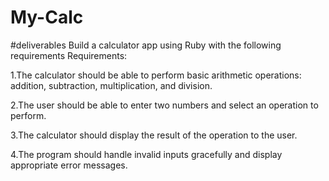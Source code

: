 # My-Calc
#deliverables 
Build a calculator app using Ruby with the following requirements
Requirements:

1.The calculator should be able to perform basic arithmetic operations: addition, subtraction, multiplication, and division.

2.The user should be able to enter two numbers and select an operation to perform.

3.The calculator should display the result of the operation to the user.

4.The program should handle invalid inputs gracefully and display appropriate error messages.

